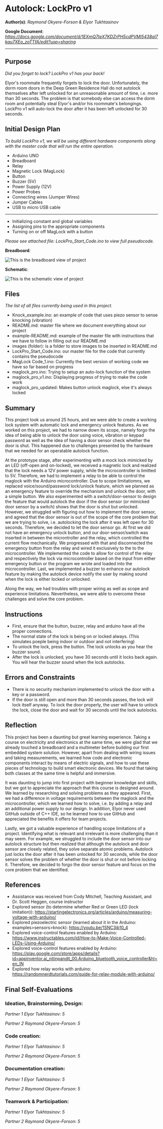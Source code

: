 # Autolock: LockPro v1

**Author(s)**: *Raymond Okyere-Forson & Elyor Tukhtasinov*

**Google Document**: *https://docs.google.com/document/d/1EXmQ7teX7KDZrPH5cdPVMI5438ql7kau7XEo_zoTTfA/edit?usp=sharing*

---
## Purpose
*Did you forget to lock? LockPro v1 has your back!*

Elyor's roommate frequently forgets to lock the door. Unfortunately, the dorm room doors in the Deep Green Residence Hall do not autolock themselves after left unlocked for an unreasonable amount of time, i.e. more than 30 seconds. The problem is that somebody else can access the dorm room and potentially steal Elyor's and/or his roommate's belongings. LockPro v1 will auto-lock the door after it has been left unlocked for 30 seconds.

## Initial Design Plan
*To build LockPro v1, we will be using different hardware components along with the master code that will run the entire operation.*

- Arduino UNO
- Breadboard
- Relay
- Magnetic Lock (MagLock)
- Button
- Buzzer (5V)
- Power Supply (12V)
- Power Probes
- Connecting wires (Jumper Wires)
- Jumper Cables
- USB to micro USB cable
________________________________________________________________________________________________________________________________________

- Initializing constant and global variables
- Assigning pins to the appropriate components
- Turning on or off MagLock with a button

*Please see attached file: LockPro_Start_Code.ino to view full pseudocode.*


**Breadboard**:

![This is the breadboard view of project](images/bb_update.png)

**Schematic**:

![This is the schematic view of project](images/schem_update.png)

## Files
*The list of all files currently being used in this project.*

- Knock_example.ino: an example of code that uses piezo sensor to sense knocking (vibration)
- README.md: master file where we document everything about our project
- example-README.md: example of the master file with instructions that we have to follow in filling out our README.md
- images (folder): is a folder to store images to be inserted in README.md
- LockPro_Start_Code.ino: our master file for the code that currently contains the pseudocode
- MagLock Code_1.ino: Currently the best version of working code we have so far based on progress
- maglock_pro.ino: Trying to setup an auto-lock function of the system
- maglock_pro_v1.ino: Displaying progress of trying to make the code work
- maglock_pro_updated: Makes button unlock maglock, else it's always locked

## Summary

This project took us around 25 hours, and we were able to create a working lock system with automatic lock and emergency unlock features. As we worked on this project, we had to narrow down its scope, namely forgo the idea of being able to unlock the door using voice, vibration or keypad password as well as the idea of having a door sensor check whether the door is shut. This happened due to challenges presented by the hardware that we needed for an operatable autolock function.

At the prototype stage, after experimenting with a mock lock mimicked by an LED (off-open and on-locked), we received a magnetic lock and realized that the lock needs a 12V power supply, while the microcontroller is limitted to 5V. Therefore, we had to implement a relay to be able to control the maglock with the Arduino microcontroller. Due to scope limitatiomns, we replaced voice/sound/password lock/unlock feature, which we planned as an emergency feature to override the mechanism and unlock the door, with a simple button. We also experimented with a switch/door-sensor to design the feature that would autolock the door if the door sensor (or mimicked door sensor by a switch) shows that the door is shut but unlocked. However, we struggled with figuring out how to implement the door sensor, and agreed that the door sensor is out of the scope of the core problem that we are trying to solve, i.e. autolocking the lock after it was left open for 30 seconds. Therefore, we decided to let the door sensor go. At first we did not have an emergency unlock button, and our door-sensor/switch was inserted in between the microntroller and the relay, which controlled the current flow mechanically. We progressed with that and disconnected the emergency button from the relay and wired it exclusively to the to the microcontroller. We implemented the code to allow for control of the relay and respectively the lock via microcontroller based on the input from either emergency button or the program we wrote and loaded into the microcontroller. Last, we implemented a buzzer to enhance our autolock feature by making the autolock device notify the user by making sound when the lock is either locked or unlocked.

Along the way, we had troubles with proper wiring as well as scope and experience limitations. Nevertheless, we were able to overcome these challenges and solve the core problem.

## Instructions

- First, ensure that the button, buzzer, relay and arduino have all the proper connections.
- The normal state of the lock is being on or locked always. (This simulates poeple being indoor or outdoor and not interfering)
- To unlock the lock, press the button. The lock unlocks as you hear the buzzer sound.
- After the lock is unlocked, you have 30 seconds until it locks back again. You will hear the buzzer sound when the lock autolocks.

## Errors and Constraints

- There is no security mechanism implemented to unlock the door with a key or a password.
- If the door is still open and more than 30 seconds passes, the lock will lock itself anyway. To lock the door properly, the user will have to unlock the lock, close the door and wait for 30 seconds until the lock autolocks.

## Reflection

This project has been a daunting but great learning experience. Taking a course on electricity and electronics at the same time, we were glad that we already touched a breadboard and a multimeter before building our first embedded system solution. However, apart from dealing with wiring issues and taking measurements, we learned how code and electronic components interact by means of electric signals, and how to use these pieces of technology to build smart electronic devices. We found that taking both classes at the same time is helpful and immersive.

It was daunting to jump into first project with beginner knowledge and skills, but we got to appreciate the approach that this course is designed around. We learned by researching and solving problems as they appeared. First, we had a difference in voltage requirements between the maglock and the microcontroller, which we learned how to solve, i.e. by adding a relay and an additional power supply to our design. In addition, Elyor never used GitHub outside of C++ IDE, so he learned how to use GitHub and appreciated the benefits it offers for team projects.

Lastly, we got a valuable experience of handling scope limitations of a project. Identifying what is relevant and irrelevant is more challenging than it may seem. For example, we struggled to include the door sensor into our autolock structure but then realized that although the autolock and door sensor are closely related, they solve separate atomic problems. Autolock just locks the door after it has been unlocked for 30 seconds, while the door sensor solves the problem of whether the door is shut or not before locking it. Therefore, we decided to forgo the door sensor feature and focus on the core problem that we identified.

## References

- Assistance was received from Cody Mitchell, Teaching Assistant, and Dr. Scott Heggen, course instructor
- Explored sensor (to determine whether Red or Green LED (lock imitation)): https://startingelectronics.org/articles/arduino/measuring-voltage-with-arduino/
- Explored piezoelectric sensor (learned about it in the Arduino: examples>sensors>knock): https://youtu.be/1SNC3ib10_4
- Explored voice-control features enabled by Arduino: https://www.instructables.com/id/How-to-Make-Voice-Controlled-LEDs-Using-Arduino/
- Explored voice-control features enabled by Arduino: https://play.google.com/store/apps/details?id=appinventor.ai_nitinpandit_00.Arduino_bluetooth_voice_controller&hl=en_IN
- Explored how relay works with arduino: https://randomnerdtutorials.com/guide-for-relay-module-with-arduino/


## Final Self-Evaluations

### Ideation, Brainstorming, Design:

*Partner 1 Elyor Tukhtasinov: 5*

*Partner 2 Raymond Okyere-Forson: 5*

### Code creation: 

*Partner 1 Elyor Tukhtasinov: 5*

*Partner 2 Raymond Okyere-Forson: 5*

### Documentation creation:

*Partner 1 Elyor Tukhtasinov: 5*

*Partner 2 Raymond Okyere-Forson: 5*

### Teamwork & Participation:

*Partner 1 Elyor Tukhtasinov: 5*

*Partner 2 Raymond Okyere-Forson: 5*

